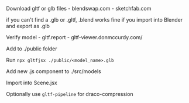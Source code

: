 Download gltf or glb files
    - blendswap.com
    - sketchfab.com
  
  if you can't find a .glb or .gltf, .blend works fine if you import into Blender and export as .glb

Verify model
    - gltf.report
    - gltf-viewer.donmccurdy.com/

Add to ./public folder

Run `npx gltfjsx ./public/<model_name>.glb`

Add new .js component to ./src/models

Import into Scene.jsx

Optionally use `gltf-pipeline` for draco-compression